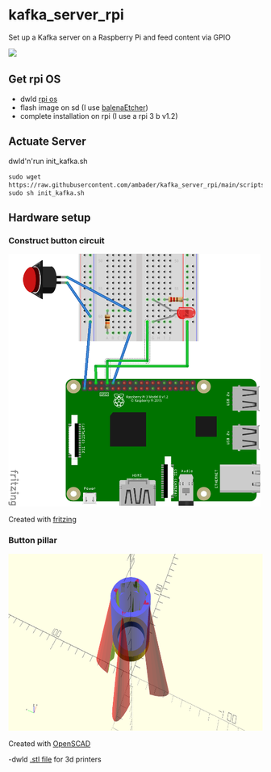 # kafka_server_rpi
Set up a Kafka server on a Raspberry Pi and feed content via GPIO

<img src="https://images.unsplash.com/photo-1585141239600-03449aab6e10?ixlib=rb-1.2.1&ixid=MnwxMjA3fDB8MHxwaG90by1wYWdlfHx8fGVufDB8fHx8&auto=format&fit=crop&w=1050&q=80" width="525">

## Get rpi OS

* dwld [rpi os](https://downloads.raspberrypi.org/raspios_lite_armhf/images/raspios_lite_armhf-2021-05-28/2021-05-07-raspios-buster-armhf-lite.zip)
* flash image on sd (I use [balenaEtcher](https://www.balena.io/etcher/)) 
* complete installation on rpi (I use a rpi 3 b v1.2) 

## Actuate Server

dwld'n'run init_kafka.sh

```console
sudo wget https://raw.githubusercontent.com/ambader/kafka_server_rpi/main/scripts/init_kafka.sh
sudo sh init_kafka.sh
```
## Hardware setup

### Construct button circuit

<img src="https://raw.githubusercontent.com/ambader/kafka_server_rpi/main/img/circuit_diagram.png" width="500" height="500">

Created with [fritzing](https://fritzing.org/)

### Button pillar

<img src="https://raw.githubusercontent.com/ambader/kafka_server_rpi/main/img/button.png" width="750" height="350">

Created with [OpenSCAD](https://openscad.org/)

-dwld [.stl file](https://github.com/ambader/kafka_server_rpi/blob/main/img/button.stl) for 3d printers

